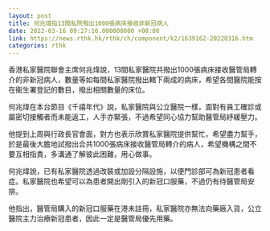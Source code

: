 ```yaml
---
layout: post
title: 何兆煒指13間私院撥出1000張病床接收非新冠病人
date: 2022-03-16 09:27:10.000000000 +08:00
link: https://news.rthk.hk/rthk/ch/component/k2/1639162-20220316.htm
categories: rthk
---
```


香港私家醫院聯會主席何兆煒說，13間私家醫院共撥出1000張病床接收醫管局轉介的非新冠病人，數量等如每間私家醫院撥出轄下兩成的病床，希望各間醫院能按在衞生署登記的數目，撥出相關數量的床位。

何兆煒在本台節目《千禧年代》說，私家醫院與公立醫院一樣，面對有員工確診或屬密切接觸者而未能返工，人手亦緊張，不過希望同心協力幫助醫管局紓緩壓力。

他提到上周與行政長官會面，對方也表示欣賞私家醫院提供幫忙，希望盡力幫手，於是最後大膽地試撥出合共1000張病床接收醫管局轉介的病人，希望機構之間不要互相指責，多溝通了解彼此困難，用心做事。

何兆煒說，已有私家醫院透過改裝或加設分隔設施，以便門診部可為新冠患者看症。私家醫院也希望可以為患者開出剛引入的新冠口服藥，不過仍有待醫管局安排。

他指出，醫管局購入的新冠口服藥在港未註冊，私家醫院亦無法向藥廠入貨，公立醫院主力治療新冠患者，因此一定是醫管局優先用藥。
